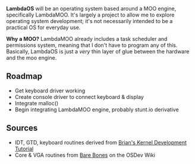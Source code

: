 **LambdaOS** will be an operating system based around a MOO engine, specifically
LambdaMOO. It's largely a project to allow me to explore operating system
development; it's not necessarily intended to be a practical OS for everyday
use.

**Why a MOO?** LambdaMOO already includes a task scheduler and permissions
system, meaning that I don't have to program any of this. Basically, LambdaOS
is just a *very* thin layer of glue between the hardware and the moo engine.

Roadmap
-------
* Get keyboard driver working
* Create console driver to connect keyboard & display
* Integrate malloc()
* Begin integrating LambdaMOO engine, probably stunt.io derivative

Sources
-------
* IDT, GTD, keyboard routines derived from [Brian's Kernel Development Tutorial](http://www.osdever.net/bkerndev/Docs/gettingstarted.htm)
* Core & VGA routines from [Bare Bones](http://wiki.osdev.org/Bare_Bones) on the OSDev Wiki
